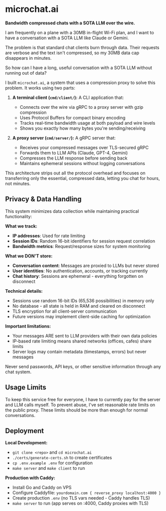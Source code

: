 # microchat.ai

**Bandwidth compressed chats with a SOTA LLM over the wire.**

I am frequently on a plane with a 30MB in-flight Wi-Fi plan, and I want to have a
conversation with a SOTA LLM like Claude or Gemini.

The problem is that standard chat clients burn through data. Their requests are
verbose and the text isn't compressed, so my 30MB data cap disappears in
minutes.

So how can I have a long, useful conversation with a SOTA LLM without
running out of data?

I built `microchat.ai`, a system that uses a compression proxy to solve this
problem. It works using two parts:

1. **A terminal client (`cmd/client/`):** A CLI application that:
   - Connects over the wire via gRPC to a proxy server with gzip compression
   - Uses Protocol Buffers for compact binary encoding
   - Tracks real-time bandwidth usage at both payload and wire levels
   - Shows you exactly how many bytes you're sending/receiving

2. **A proxy server (`cmd/server/`):** A gRPC server that:
   - Receives your compressed messages over TLS-secured gRPC
   - Forwards them to LLM APIs (Claude, GPT-4, Gemini)
   - Compresses the LLM response before sending back
   - Maintains ephemeral sessions without logging conversations

This architecture strips out all the protocol overhead and focuses on
transferring only the essential, compressed data, letting you chat for hours,
not minutes.

## Privacy & Data Handling

This system minimizes data collection while maintaining practical functionality:

**What we track:**

- **IP addresses**: Used for rate limiting
- **Session IDs**: Random 16-bit identifiers for session request correlation
- **Bandwidth metrics**: Request/response sizes for system monitoring

**What we DON'T store:**

- **Conversation content**: Messages are proxied to LLMs but never stored
- **User identities**: No authentication, accounts, or tracking currently
- **Chat history**: Sessions are ephemeral - everything forgotten on disconnect

**Technical details:**

- Sessions use random 16-bit IDs (65,536 possibilities) in memory only
- No database - all state is held in RAM and cleared on disconnect
- TLS encryption for all client-server communication
- Future versions may implement client-side caching for optimization

**Important limitations:**

- Your messages ARE sent to LLM providers with their own data policies
- IP-based rate limiting means shared networks (offices, cafes) share limits
- Server logs may contain metadata (timestamps, errors) but never messages

Never send passwords, API keys, or other sensitive information through any chat system.

## Usage Limits

To keep this service free for everyone, I have to currently pay for the
server and LLM calls myself. To prevent abuse, I've set reasonable
rate limits on the public proxy. These limits should be more than
enough for normal conversations.

## Deployment

**Local Development:**

- `git clone <repo>` and `cd microchat.ai`
- `./certs/generate-certs.sh` to create certificates  
- `cp .env.example .env` for configuration
- `make server` and `make client` to run

**Production with Caddy:**

- Install Go and Caddy on VPS
- Configure Caddyfile: `yourdomain.com { reverse_proxy localhost:4000 }`
- Create production `.env` (no TLS vars needed - Caddy handles TLS)
- `make server` to run (app serves on :4000, Caddy proxies with TLS)
